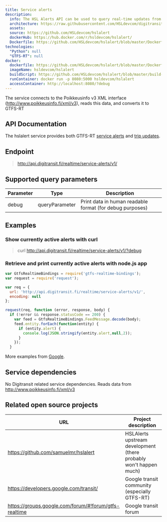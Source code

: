 ```yaml
---
title: Service alerts
description:
  info: The HSL Alerts API can be used to query real-time updates from the HSL fleet in GTFS-RT format.
  architecture: https://raw.githubusercontent.com/HSLdevcom/digitransit-site/master/pages/en/developers/apis/4-realtime-api/service-alerts/architecture.xml
  assets:
  source: https://github.com/HSLdevcom/hslalert
  dockerHub: https://hub.docker.com/r/hsldevcom/hslalert/
  Dockerfile: https://github.com/HSLdevcom/hslalert/blob/master/Dockerfile
technologies:  
  "Python": null
  "GTFS-RT": null
docker:
  dockerfile: https://github.com/HSLdevcom/hslalert/blob/master/Dockerfile
  imageName: hsldevcom/hslalert
  buildScript: https://github.com/HSLdevcom/hslalert/blob/master/build-docker-image.sh
  runContainer: docker run -p 8080:5000 hsldevcom/hslalert
  accessContainer: http://localhost:8080/?debug
---
```


The service connects to the Poikkeusinfo v3 XML interface (http://www.poikkeusinfo.fi/xml/v3),
reads this data, and converts it to GTFS-RT

## API Documentation
The hslalert service provides both GTFS-RT [service alerts](https://developers.google.com/transit/gtfs-realtime/guides/service-alerts) and [trip updates](https://developers.google.com/transit/gtfs-realtime/guides/trip-updates).

## Endpoint
> http://api.digitransit.fi/realtime/service-alerts/v1/

## Supported query parameters

| Parameter | Type           | Description                                              |
|-----------|----------------|----------------------------------------------------------|
| debug     | queryParameter | Print data in human readable format (for debug purposes) |  

## Examples

### Show currently active alerts with curl
> curl http://api.digitransit.fi/realtime/service-alerts/v1/?debug


### Retrieve and print currently active alerts with node.js app
``` javascript
var GtfsRealtimeBindings = require('gtfs-realtime-bindings');
var request = require('request');

var req = {
  url: 'http://api.digitransit.fi/realtime/service-alerts/v1/',
  encoding: null
};

request(req, function (error, response, body) {
  if (!error && response.statusCode == 200) {
    var feed = GtfsRealtimeBindings.FeedMessage.decode(body);
    feed.entity.forEach(function(entity) {
      if (entity.alert) {
        console.log(JSON.stringify(entity.alert,null,2));
      }
    });
  }
```

More examples from [Google](https://developers.google.com/transit/gtfs-realtime/examples/code-samples).

## Service dependencies
No Digitransit related service dependencies. Reads data from http://www.poikkeusinfo.fi/xml/v3

## Related open source projects

| URL                | Project description                                          |
|--------------------|--------------------------------------------------------------|
| https://github.com/samuelmr/hslalert                 | HSLAlerts upstream development (there probably won't happen much) 
| https://developers.google.com/transit/                | Google transit community (especially GTFS-RT)
| https://groups.google.com/forum/#!forum/gtfs-realtime | Google transit forum

